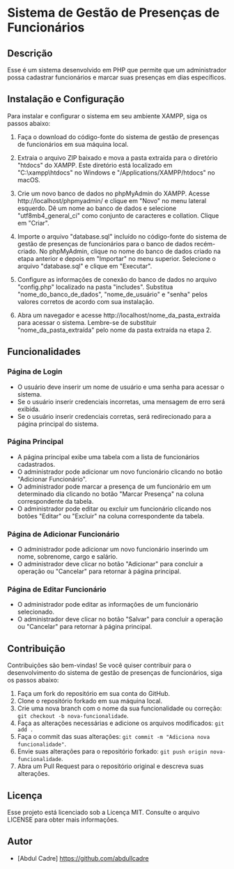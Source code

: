 # Sistema de Gestão de Presenças de Funcionários

## Descrição

Esse é um sistema desenvolvido em PHP que permite que um administrador possa cadastrar funcionários e marcar suas presenças em dias específicos.

## Instalação e Configuração

Para instalar e configurar o sistema em seu ambiente XAMPP, siga os passos abaixo:

1. Faça o download do código-fonte do sistema de gestão de presenças de funcionários em sua máquina local.

2. Extraia o arquivo ZIP baixado e mova a pasta extraída para o diretório "htdocs" do XAMPP. Este diretório está localizado em "C:\xampp\htdocs" no Windows e "/Applications/XAMPP/htdocs" no macOS.

3. Crie um novo banco de dados no phpMyAdmin do XAMPP. Acesse http://localhost/phpmyadmin/ e clique em "Novo" no menu lateral esquerdo. Dê um nome ao banco de dados e selecione "utf8mb4_general_ci" como conjunto de caracteres e collation. Clique em "Criar".

4. Importe o arquivo "database.sql" incluído no código-fonte do sistema de gestão de presenças de funcionários para o banco de dados recém-criado. No phpMyAdmin, clique no nome do banco de dados criado na etapa anterior e depois em "Importar" no menu superior. Selecione o arquivo "database.sql" e clique em "Executar".

5. Configure as informações de conexão do banco de dados no arquivo "config.php" localizado na pasta "includes". Substitua "nome_do_banco_de_dados", "nome_de_usuário" e "senha" pelos valores corretos de acordo com sua instalação.

6. Abra um navegador e acesse http://localhost/nome_da_pasta_extraída para acessar o sistema. Lembre-se de substituir "nome_da_pasta_extraída" pelo nome da pasta extraída na etapa 2.

## Funcionalidades

### Página de Login

- O usuário deve inserir um nome de usuário e uma senha para acessar o sistema.
- Se o usuário inserir credenciais incorretas, uma mensagem de erro será exibida.
- Se o usuário inserir credenciais corretas, será redirecionado para a página principal do sistema.

### Página Principal

- A página principal exibe uma tabela com a lista de funcionários cadastrados.
- O administrador pode adicionar um novo funcionário clicando no botão "Adicionar Funcionário".
- O administrador pode marcar a presença de um funcionário em um determinado dia clicando no botão "Marcar Presença" na coluna correspondente da tabela.
- O administrador pode editar ou excluir um funcionário clicando nos botões "Editar" ou "Excluir" na coluna correspondente da tabela.

### Página de Adicionar Funcionário

- O administrador pode adicionar um novo funcionário inserindo um nome, sobrenome, cargo e salário.
- O administrador deve clicar no botão "Adicionar" para concluir a operação ou "Cancelar" para retornar à página principal.

### Página de Editar Funcionário

- O administrador pode editar as informações de um funcionário selecionado.
- O administrador deve clicar no botão "Salvar" para concluir a operação ou "Cancelar" para retornar à página principal.

## Contribuição

Contribuições são bem-vindas! Se você quiser contribuir para o desenvolvimento do sistema de gestão de presenças de funcionários, siga os passos abaixo:

1. Faça um fork do repositório em sua conta do GitHub.
2. Clone o repositório forkado em sua máquina local.
3. Crie uma nova branch com o nome da sua funcionalidade ou correção: `git checkout -b nova-funcionalidade`.
4. Faça as alterações necessárias e adicione os arquivos modificados: `git add .`
5. Faça o commit das suas alterações: `git commit -m "Adiciona nova funcionalidade"`.
6. Envie suas alterações para o repositório forkado: `git push origin nova-funcionalidade`.
7. Abra um Pull Request para o repositório original e descreva suas alterações.

## Licença

Esse projeto está licenciado sob a Licença MIT. Consulte o arquivo LICENSE para obter mais informações.

## Autor
- [Abdul Cadre] https://github.com/abdullcadre
